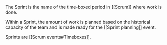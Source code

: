 The Sprint is the name of the time-boxed period in [[Scrum]] where work is done.

Within a Sprint, the amount of work is planned based on the historical capacity of the team and is made ready for the [[Sprint planning]] event. 

Sprints are [[Scrum events#Timeboxes]].